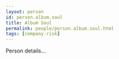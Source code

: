 ```yaml
---
layout: person
id: person.album.soul
title: Album Soul
permalink: people/person.album.soul.html
tags: [company.risk]
---
```


Person details...